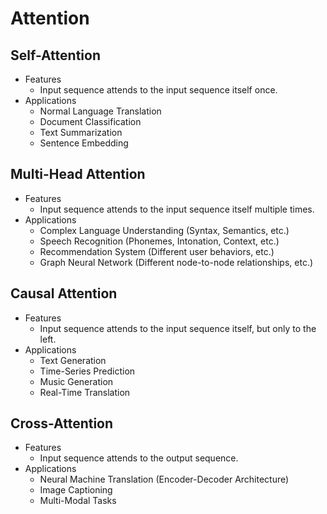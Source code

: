 # Attention

## Self-Attention

- Features
  - Input sequence attends to the input sequence itself once.
- Applications
  - Normal Language Translation
  - Document Classification
  - Text Summarization
  - Sentence Embedding

## Multi-Head Attention

- Features
  - Input sequence attends to the input sequence itself multiple times.
- Applications
  - Complex Language Understanding (Syntax, Semantics, etc.)
  - Speech Recognition (Phonemes, Intonation, Context, etc.)
  - Recommendation System (Different user behaviors, etc.)
  - Graph Neural Network (Different node-to-node relationships, etc.)

## Causal Attention

- Features
  - Input sequence attends to the input sequence itself, but only to the left.
- Applications
  - Text Generation
  - Time-Series Prediction
  - Music Generation
  - Real-Time Translation

## Cross-Attention

- Features
  - Input sequence attends to the output sequence.
- Applications
  - Neural Machine Translation (Encoder-Decoder Architecture)
  - Image Captioning
  - Multi-Modal Tasks
